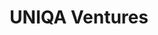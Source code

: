 ---
layout: firm_page
title: "UNIQA Ventures"
id: "uniqaventures.com"
permalink: "/uniqaventuresuniqaventures.com/"
website: "https://www.uniqaventures.com"
offices: "Vienna (Austria)"
investment_stages: "Post-Seed, Series A, Series B"
portfolio_companies: "Omnius, Anansi, Precium, Finabro, +Simple.fr, Moove, Bnext, bitpanda"
portfolio_link: "https://www.uniqaventures.com/portfolio/"
investment_markets: "FinTech, InsurTech, Digital Health"
founded_year: "2016"
description: "UNIQA Ventures is the venture capital arm of UNIQA Insurance Group, a return-driven, independent financial investor focusing on FinTech, InsurTech, and Digital Health. They invest in Series A and beyond, primarily in B2B or B2B2C models within Europe, including the CEE region."
linkedin: "https://www.linkedin.com/company/uniqa-ventures-gmbh"
twitter: "https://twitter.com/UniqaVentures"
instagram: ""
team_page: "https://www.uniqaventures.com/about/"
investor_type: "Venture Capital, Corporate VC"
crunchbase: "https://www.crunchbase.com/organization/uniqa-ventures"
pitchbook: ""

# SEO Optimization
meta_title: "UNIQA Ventures - VC Firm - projectstartups.com"
meta_description: "UNIQA Ventures, UNIQA Ventures is the venture capital arm of UNIQA Insurance Group, a return-driven, independent financial investor focusing on FinTech, InsurTech, an..."
meta_keywords: "UNIQA Ventures, FinTech, InsurTech, Digital Health, VC firm, venture capital, startup investor, projectstartups.com"
canonical_url: "https://vc.projectstartups.com/uniqaventuresuniqaventures.com/"
---